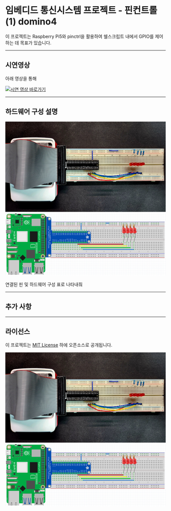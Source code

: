 # 임베디드 통신시스템 프로젝트 - 핀컨트롤(1) domino4

이 프로젝트는 Raspberry Pi5와 pinctrl을 활용하여 쉘스크립트 내에서 GPIO를 제어하는 데 목표가 있습니다.

---

## 시연영상
아래 영상을 통해 

[![시연 영상 바로가기](http://img.youtube.com/vi/flRuOPkf17o&t/0.jpg)](https://youtu.be/flRuOPkf17o&t)

---

## 하드웨어 구성 설명
![실제 하드웨어 구성 이미지](../image/ECS_count8_domino4_real.png.jpg)
![실제 하드웨어 구성 이미지](../image/ECS_count8_domino4.png)

연결된 핀 및 하드웨어 구성 표로 나타내줘

---

## 추가 사항


---

## 라이선스
이 프로젝트는 [MIT License](./LICENSE) 하에 오픈소스로 공개됩니다.

![실제 하드웨어 구성 이미지](../image/ECS_count8_domino4_real.png.jpg)
![실제 하드웨어 구성 이미지](../image/ECS_count8_domino4.png)
